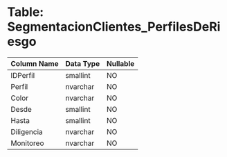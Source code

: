 # Table: SegmentacionClientes_PerfilesDeRiesgo

| Column Name | Data Type | Nullable |
|-------------|-----------|----------|
| IDPerfil | smallint | NO |
| Perfil | nvarchar | NO |
| Color | nvarchar | NO |
| Desde | smallint | NO |
| Hasta | smallint | NO |
| Diligencia | nvarchar | NO |
| Monitoreo | nvarchar | NO |
